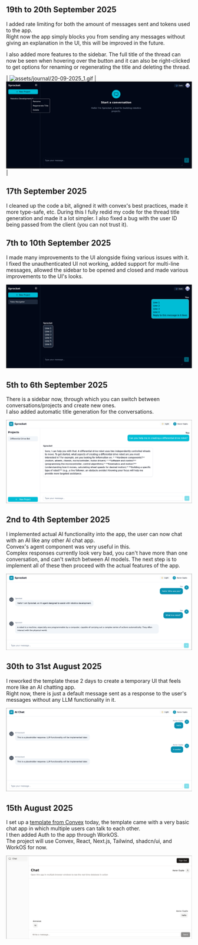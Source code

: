 ## 19th to 20th September 2025

I added rate limiting for both the amount of messages sent and tokens used to the app.<br>
Right now the app simply blocks you from sending any messages without giving an explanation in the UI, this will be improved in the future.

I also added more features to the sidebar. The full title of the thread can now be seen when hovering over the button and it can also be right-clicked to get options for renaming or regenerating the title and deleting the thread.

| ![assets/journal/20-09-2025_1.gif](assets/journal/20-09-2025_1.gif) | ![assets/journal/20-09-2025_2.png](assets/journal/20-09-2025_2.png) |

## 17th September 2025

I cleaned up the code a bit, aligned it with convex's best practices, made it more type-safe, etc.
During this I fully redid my code for the thread title generation and made it a lot simpler.
I also fixed a bug with the user ID being passed from the client (you can not trust it).

## 7th to 10th September 2025

I made many improvements to the UI alongside fixing various issues with it.<br>
I fixed the unauthenticated UI not working, added support for multi-line messages, allowed the sidebar to be opened and closed and made various improvements to the UI's looks.

![assets/journal/10-09-2025_1.png](assets/journal/10-09-2025_1.png)

## 5th to 6th September 2025

There is a sidebar now, through which you can switch between conversations/projects and create new ones.<br>
I also added automatic title generation for the conversations.

![assets/journal/06-09-2025_1.png](assets/journal/06-09-2025_1.png)

## 2nd to 4th September 2025

I implemented actual AI functionality into the app, the user can now chat with an AI like any other AI chat app.<br>
Convex's agent component was very useful in this.<br>
Complex responses currently look very bad, you can't have more than one conversation, and can't switch between AI models.
The next step is to implement all of these then proceed with the actual features of the app.

![assets/journal/04-09-2025_1.png](assets/journal/04-09-2025_1.png)

## 30th to 31st August 2025

I reworked the template these 2 days to create a temporary UI that feels more like an AI chatting app.<br>
Right now, there is just a default message sent as a response to the user's messages without any LLM functionality in it.

![assets/journal/31-08-2025_1.png](assets/journal/31-08-2025_1.png)

## 15th August 2025

I set up a [template from Convex](https://github.com/get-convex/templates/tree/main/template-nextjs-shadcn) today, the template came with a very basic chat app in which multiple users can talk to each other.<br>
I then added Auth to the app through WorkOS.<br>
The project will use Convex, React, Next.js, Tailwind, shadcn/ui, and WorkOS for now.

![assets/journal/15-08-2025_1.png](assets/journal/15-08-2025_1.png)
